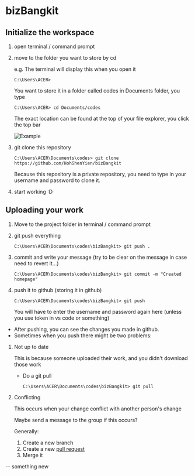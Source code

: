 # bizBangkit

## Initialize the workspace

1. open terminal / command prompt
2. move to the folder you want to store by cd

    e.g. The terminal will display this when you open it
    
    ```
    C:\Users\ACER>
    ```
    You want to store it in a folder called codes in Documents folder, you type
    
    ```
    C:\Users\ACER> cd Documents/codes
    ```
    
    The exact location can be found at the top of your file explorer, you click the top bar
    
    ![Example](https://uis.georgetown.edu/wp-content/uploads/2019/05/win10-fileexplorer-addrbar.png)
    
4. git clone this repository
    
     ```
    C:\Users\ACER\Documents\codes> git clone https://github.com/HohShenYien/bizBangkit
    ```
    
    Because this repository is a private repository, you need to type in your username and password to clone it.
    
6. start working :D


## Uploading your work

1. Move to the project folder in terminal / command prompt
2. git push everything
    
    ```
    C:\Users\ACER\Documents\codes\bizBangkit> git push .
    ```
    
3. commit and write your message (try to be clear on the message in case need to revert it...)
    
    ```
    C:\Users\ACER\Documents\codes\bizBangkit> git commit -m "Created homepage"
    ```
    
4. push it to github (storing it in github)
    
    ```
    C:\Users\ACER\Documents\codes\bizBangkit> git push
    ```
    
    You will have to enter the username and password again here (unless you use token in vs code or something)
    
- After pushing, you can see the changes you made in github.
- Sometimes when you push there might be two problems:
1. Not up to date

    This is because someone uploaded their work, and you didn't download those work
    
    - Do a git pull
    
        ```
        C:\Users\ACER\Documents\codes\bizBangkit> git pull
        ```
        
2. Conflicting

    This occurs when your change conflict with another person's change
    
    Maybe send a message to the group if this occurs?
    
    Generally:
    
    1. Create a new branch
    2. Create a new [pull request](https://docs.github.com/en/github/collaborating-with-pull-requests/proposing-changes-to-your-work-with-pull-requests/creating-a-pull-request)
    3. Merge it


-- something new